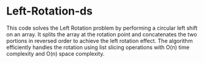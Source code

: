 # Left-Rotation-ds
This code solves the Left Rotation problem by performing a circular left shift on an array. It splits the array at the rotation point and concatenates the two portions in reversed order to achieve the left rotation effect. The algorithm efficiently handles the rotation using list slicing operations with O(n) time complexity and O(n) space complexity.
